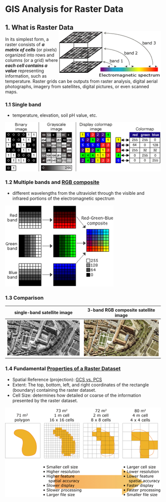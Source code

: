 # GIS Analysis for Raster Data

## 1. What is Raster Data <img style="float: right;" src="images\rasterbands.png">

In its simplest form, a raster consists of ***a matrix of cells*** (or pixels) organized into rows and columns (or a grid) where ***each cell contains a value*** representing information, such as temperature. Raster grids can be outputs from raster analysis, digital aerial photographs, imagery from satellites, digital pictures, or even scanned maps.

### 1.1 Single band

- temperature, elevation, soil pH value, etc.

<img src="images\raster_colormap.gif">

### 1.2 Multiple bands and [RGB composite](https://desktop.arcgis.com/en/arcmap/10.3/manage-data/raster-and-images/renderers-used-to-display-raster-data.htm#ESRI_SECTION2_6DA80CD25C02461BBD61A752F92D2E6D)

- different wavelengths from the ultraviolet through the visible and infrared portions of the electromagnetic spectrum

<img src="images\rgb_composite.gif">

### 1.3 Comparison

|    single-band satellite image     |    3-band RGB composite satellite image    |
|------------------------------------|--------------------------------------------|
| ![grayscale](images/grayscale.png) | ![rgb_composite](images/rgb_composite.png) |

### 1.4 Fundamental [Properties of a Raster Dataset](https://pro.arcgis.com/en/pro-app/latest/help/data/imagery/raster-dataset-properties.htm)

- Spatial Reference (projection): [GCS vs. PCS](https://www.esri.com/arcgis-blog/products/arcgis-pro/mapping/coordinate-systems-difference/)
- Extent: The top, bottom, left, and right coordinates of the rectangle (boundary) containing the raster dataset.
- Cell Size: determines how detailed or coarse of the information presented by the raster dataset.

![cell_size](images/cellSize.gif)
